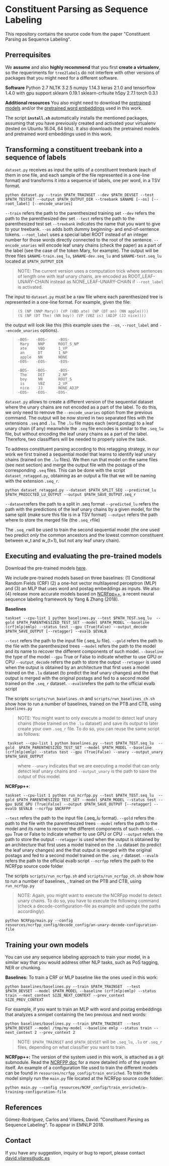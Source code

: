 # Constituent Parsing as Sequence Labeling

This repository contains the source code from the paper "Constituent Parsing as Sequence Labeling". 

## Prerrequisites

We **assume** and also **highly recommend** that you first **create a virtualenv**, so the requeriments for `tree2labels` do not interfere with other versions of packages that you might need for a different software.

**Software**
Python 2.7
NLTK 3.2.5
numpy 1.14.3
keras 2.1.0 and tensorflow 1.4.0 with gpu support
sklearn 0.19.1
sklearn-crfsuite
h5py 2.7.1
torch 0.3.1

**Additional resources** You also might need to download the [pretrained models](http://grupolys.org/software/tree2labels-emnlp2018-resources/models-EMNLP2018.zip) and/or the [pretrained word embeddings](http://grupolys.org/software/tree2labels-emnlp2018-resources/embeddings-EMNLP2018.zip) used in this work.

The script **`install.sh`** automatically installs the mentioned packages, assuming that you have previously created and activated your virtualenv (tested on Ubuntu 16.04, 64 bits). It also downloads the pretrained models and pretrained word embeddings used in this work.

## Transforming a constituent treebank into a sequence of labels

`dataset.py` receives as input the splits of a constituent treebank (each of them in one file, and each sample of the file represented in a one-line format) and transforms it into a sequence of labels, one per word, in a TSV format.
```
python dataset.py --train $PATH_TRAINSET --dev $PATH_DEVSET --test $PATH_TESTSET --output $PATH_OUTPUT_DIR --treebank $ANAME [--os] [--root_label] [--encode_unaries]
```
`--train` refers the path to the parenthesized training set
`--dev` refers the path to the parenthesized dev set
`--test` refers the path to the parenthesized test set
`--treebank` indicates the name that you want to give to your treebank.
`--os` adds both dummy beginning- and end-of-sentence tokens. 
`--root_label` uses a special label ROOT instead of an integer number for those words directly connected to the root of the sentence.
`--encode_unaries` will encode leaf unary chains (check the paper) as a part of the label (see the case of the token Mary, for example). The output will be three files `$ANAME-train.seq_lu`, `$ANAME-dev.seq_lu` and `$ANAME-test.seq_lu` located at `$PATH_OUTPUT_DIR`

> NOTE: The current version uses a computation trick where sentences of length one with leaf unary chains, are encoded as ROOT_LEAF-UNARY-CHAIN instead as NONE_LEAF-UNARY-CHAIN if `--root_label` is activated.

The input to `dataset.py` must be a raw file where each parenthesized tree is represented in a one-line format. For example, given the file:
> ```
> (S (NP (NNP Mary)) (VP (VBD ate) (NP (DT an) (NN apple))))
> (S (NP (DT The) (NN boy)) (VP (VBZ is) (ADJP (JJ nice))))
> ```

the output will look like this (this example uses the `--os`, `--root_label` and `--encode_unaries` options).

> ```
> -BOS-   -BOS-     -BOS-
>  Mary    NNP      ROOT_S_NP
>  ate     VBD      1_VP
>  an      DT       1_NP
>  apple   NN       NONE
> -EOS-   -EOS-     -EOS-
> 
> -BOS-   -BOS-     -BOS-
>  The     DET      2_NP
>  boy     NN       ROOT_S
>  is      VBZ      2_VP
>  nice    JJ       NONE_ADJP
> -EOS-   -EOS-    -EOS-


`dataset.py` allows to create a different version of the sequential dataset where the unary chains are not encoded as a part of the label. To do this, we only need to remove the `--encode_unaries` option from the previous command. The output will be now stored in two separated files with the extensions `.seq` and `.lu`. The `.lu` file maps each (word,postag) to a leaf unary chain (if any) meanwhile the `.seq` file encodes is similar to the `.seq_lu` file, but without encoding the leaf unary chains as a part of the label. Therefore, two classiffiers will be needed to properly solve the task.

To address constituent parsing according to this retagging strategy, in our work we first trained a sequential model that learns to identify leaf unary chains (trained on the `.lu` files). We then run that model on the same files (see next section) and merge the output file with the postags of the corresponding `.seq` files. This can be done with the script `dataset_retagged.py`, obtaining as an output a file that we will be naming with the extension `.seq_r`. 

```
python dataset_retagged.py --dataset $PATH_SPLIT_SEQ --predicted_lu $PATH_PREDICTED_LU_OUTPUT --output $PATH_SAVE_OUTPUT.seq_r
``` 
`--dataset`refers the path to a split in .seq format
`--predicted_lu` refers the path with the predictions of the leaf unary chains by a given model, for the same split (make sure this file is in a TSV format)
`--output` refers the path where to store the merged file (the `.seq_r`file)

The `.seq_r`will be used to train the second sequential model (the one used two predict *only* the common ancestors and the lowest common constituent between w_t and w_(t+1), but not any leaf unary chain).

## Executing and evaluating the pre-trained models

Download the pre-trained models [here](http://grupolys.org/software/tree2labels-emnlp2018-resources/models-EMNLP2018.zip).

We include pre-trained models based on three baselines: (1) Conditional Random Fields (CRF) (2) a one-hot vector multilayered perceptron (MLP) and (3) an MLP that uses word and postag embeddings as inputs. We also (4) release more accurate models based on [NCRFpp++](https://github.com/jiesutd/NCRFpp), a recent neural sequence labeling framework by Yang & Zhang (2018).

**Baselines**

```
taskset --cpu-list 1 python baselines.py --test $PATH_TEST.seq_lu  --gold $PATH_PARENTHESIZED_TEST_SET --model $PATH_MODEL --baseline (crf|mlp|emlp) --status test --gpu (True|False) --output_decode $PATH_SAVE_OUTPUT [--retagger] --evalb $EVALB
```
`--test` refers the path to the input file (.seq_lu file).
`--gold` refers the path to the file with the parenthesized trees
`--model` refers the path to the model and its name to recover the different components of such model.
`--baseline` the type of the model
`--gpu` True or False to indicate whether to use GPU or CPU
`--output_decode` refers the path to store the output
`--retagger` is used when the output is obtained by an architecture that first uses a model trained on the `.lu` dataset (to predict the leaf unary changes) and the that output is merged with the original postags and fed to a second model trained on the `.seq_r` dataset.
`--evalb`refers the path to the official evalb script

The scripts `scripts/run_baselines.sh` and `scripts/run_baselines_ch.sh` show how to run a number of baselines, trained on the PTB and CTB, using `baselines.py`

> NOTE: You might want to only execute a model to detect leaf unary chains (those trained on the `.lu` dataset) and save its output to later create your own `.seq_r` file. To do so, you can reuse the same script as follows:
```
 taskset --cpu-list 1 python baselines.py --test $PATH_TEST.seq_lu  --gold  $PATH_PARENTHESIZED_TEST_SET --model $PATH_MODEL --baseline (crf|mlp|emlp) --status test --gpu (True|False) --unary --output_unary $PATH_SAVE_OUTPUT 
```
> where `--unary` indicates that we are executing a model that can only detect leaf unary chains and `--output_unary` is the path to save the output of this model.


**NCRFpp++**: 

```
taskset --cpu-list 1 python run_ncrfpp.py --test $PATH_TEST.seq_lu  --gold $PATH_PARENTHESIZED_TEST_SET --model $PATH_MODEL --status test --gpu $USE_GPU (True|False) --output $PATH_SAVE_OUTPUT [--retagger] --evalb $EVALB --ncrfpp $NCRFPP
``` 

`--test` refers the path to the input file (.seq_lu format).
`--gold` refers the path to the file with the parenthesized trees
`--model` refers the path to the model and its name to recover the different components of such model.
`--gpu` True or False to indicate whether to use GPU or CPU
`--output` refers the path to store the output
`--retagger` is used when the output is obtained by an architecture that first uses a model trained on the `.lu` dataset (to predict the leaf unary changes) and the that output is merged with the original postags and fed to a second model trained on the `.seq_r` dataset.
`--evalb` refers the path to the official evalb script
`--ncrfpp` refers the path to the NCRFpp source code folder

The scripts `scripts/run_ncrfpp.sh` and `scripts/run_ncrfpp_ch.sh` show how to run a number of baselines, , trained on the PTB and CTB, using `run_ncrfpp.py`

> NOTE: Again, you might want to execute the NCRFpp model to detect unary chains. To do so, you have to execute the following command (check a decode-configuration-file as example and update the paths accordingly).
```
python NCRFpp/main.py --config resources/ncrfpp_config/decode_config/an-unary-decode-configuration-file
```

## Training your own models

You can use any sequence labeling approach to train your model, in a similar way that you would address other NLP tasks, such as PoS tagging, NER or chunking.

**Baselines:** To train a CRF or MLP baseline like the ones used in this work:
```
python baselines/baselines.py --train $PATH_TRAINSET  --test $PATH_DEVSET --model $PATH_MODEL --baseline (crf|mlp|emlp) --status train --next_context SIZE_NEXT_CONTEXT --prev_context SIZE_PREV_CONTEXT
```
For example, if you want to train an MLP with word and postag embeddings that analyzes a snnipet containing the two previous and next words:
```
python baselines/baselines.py --train $PATH_TRAINSET  --test $PATH_DEVSET --model /tmp/my-model --baseline emlp --status train --next_context 2 --prev_context 2
```

> NOTE: `$PATH_TRAINSET` and `$PATH_DEVSET` will be `.seq_lu`, `.lu` or `.seq_r` files, depending on what classifier you want to train. 

**NCRFpp++:** The version of the system used in this work, is attached as a git submodule. Read the [NCRFPP doc](https://github.com/jiesutd/NCRFpp) for a more detailed info of the system itself. An example of a configuration file used to train the different models can be found in `resources/ncrfpp_config/train_enriched`. To train the model simply run the `main.py` file located at the NCRFpp source code folder:

```
python main.py --config resources/NCRF_config/train_enriched/a-training-configuration-file
```

## References

Gómez-Rodríguez, Carlos and Vilares, David. "Constituent Parsing as Sequence Labeling". To appear in EMNLP 2018. 

## Contact
If you have any suggestion, inquiry or bug to report, please contact david.vilares@udc.es
